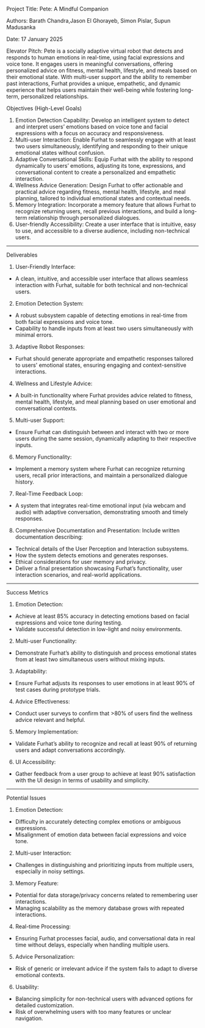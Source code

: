 Project Title:
Pete: A Mindful Companion

Authors:
Barath Chandra,Jason El Ghorayeb, Simon Pislar, Supun Madusanka

Date:
17 January 2025

Elevator Pitch:
Pete is a socially adaptive virtual robot that detects and responds to human emotions in real-time, using facial expressions and voice tone. It engages users in meaningful conversations, offering personalized advice on fitness, mental health, lifestyle, and meals based on their emotional state. With multi-user support and the ability to remember past interactions, Furhat provides a unique, empathetic, and dynamic experience that helps users maintain their well-being while fostering long-term, personalized relationships.

Objectives (High-Level Goals)
1.	Emotion Detection Capability:
Develop an intelligent system to detect and interpret users’ emotions based on voice tone and facial expressions with a focus on accuracy and responsiveness.
2.	Multi-user Interaction:
Enable Furhat to seamlessly engage with at least two users simultaneously, identifying and responding to their unique emotional states without confusion.
3.	Adaptive Conversational Skills:
Equip Furhat with the ability to respond dynamically to users’ emotions, adjusting its tone, expressions, and conversational content to create a personalized and empathetic interaction.
4.	Wellness Advice Generation:
Design Furhat to offer actionable and practical advice regarding fitness, mental health, lifestyle, and meal planning, tailored to individual emotional states and contextual needs.
5.	Memory Integration:
Incorporate a memory feature that allows Furhat to recognize returning users, recall previous interactions, and build a long-term relationship through personalized dialogues.
6.	User-friendly Accessibility:
Create a user interface that is intuitive, easy to use, and accessible to a diverse audience, including non-technical users.
________________________________________________________________________________________
Deliverables
1.	User-Friendly Interface:
-	A clean, intuitive, and accessible user interface that allows seamless interaction with Furhat, suitable for both technical and non-technical users.
2.	Emotion Detection System:
-	A robust subsystem capable of detecting emotions in real-time from both facial expressions and voice tone.
-	Capability to handle inputs from at least two users simultaneously with minimal errors.
3.	Adaptive Robot Responses:
-	Furhat should generate appropriate and empathetic responses tailored to users' emotional states, ensuring engaging and context-sensitive interactions.
4.	Wellness and Lifestyle Advice:
-	A built-in functionality where Furhat provides advice related to fitness, mental health, lifestyle, and meal planning based on user emotional and conversational contexts.
5.	Multi-user Support:
-	Ensure Furhat can distinguish between and interact with two or more users during the same session, dynamically adapting to their respective inputs.
6.	Memory Functionality:
-	Implement a memory system where Furhat can recognize returning users, recall prior interactions, and maintain a personalized dialogue history.
7.	Real-Time Feedback Loop:
-	A system that integrates real-time emotional input (via webcam and audio) with adaptive conversation, demonstrating smooth and timely responses.
8.	Comprehensive Documentation and Presentation:
Include written documentation describing:
- Technical details of the User Perception and Interaction subsystems.
-	How the system detects emotions and generates responses.
-	Ethical considerations for user memory and privacy.
-	Deliver a final presentation showcasing Furhat’s functionality, user interaction scenarios, and real-world applications.
______________________________________________________________________________________
Success Metrics
1.	Emotion Detection:
-	Achieve at least 85% accuracy in detecting emotions based on facial expressions and voice tone during testing.
-	Validate successful detection in low-light and noisy environments.
2.	Multi-user Functionality:
-	Demonstrate Furhat’s ability to distinguish and process emotional states from at least two simultaneous users without mixing inputs.
3.	Adaptability:
-	Ensure Furhat adjusts its responses to user emotions in at least 90% of test cases during prototype trials.
4.	Advice Effectiveness:
-	Conduct user surveys to confirm that >80% of users find the wellness advice relevant and helpful.
5.	Memory Implementation:
-	Validate Furhat’s ability to recognize and recall at least 90% of returning users and adapt conversations accordingly.
6.	UI Accessibility:
-	Gather feedback from a user group to achieve at least 90% satisfaction with the UI design in terms of usability and simplicity.
_____________________________________________________________________________________
Potential Issues
1.	Emotion Detection:
-	Difficulty in accurately detecting complex emotions or ambiguous expressions.
-	Misalignment of emotion data between facial expressions and voice tone.
2.	Multi-user Interaction:
-	Challenges in distinguishing and prioritizing inputs from multiple users, especially in noisy settings.
3.	Memory Feature:
-	Potential for data storage/privacy concerns related to remembering user interactions.
-	Managing scalability as the memory database grows with repeated interactions.
4.	Real-time Processing:
-	Ensuring Furhat processes facial, audio, and conversational data in real time without delays, especially when handling multiple users.
5.	Advice Personalization:
-	Risk of generic or irrelevant advice if the system fails to adapt to diverse emotional contexts.
6.	Usability:
-	Balancing simplicity for non-technical users with advanced options for detailed customization.
-	Risk of overwhelming users with too many features or unclear navigation.

